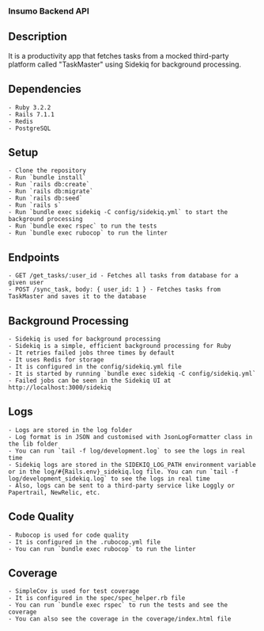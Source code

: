 ### Insumo Backend API

## Description
It is a productivity app that fetches tasks from a mocked third-party platform called "TaskMaster" using Sidekiq for background processing.

## Dependencies
    - Ruby 3.2.2
    - Rails 7.1.1
    - Redis
    - PostgreSQL

## Setup
    - Clone the repository
    - Run `bundle install`
    - Run `rails db:create`
    - Run `rails db:migrate`
    - Run `rails db:seed`
    - Run `rails s`
    - Run `bundle exec sidekiq -C config/sidekiq.yml` to start the background processing
    - Run `bundle exec rspec` to run the tests
    - Run `bundle exec rubocop` to run the linter

## Endpoints
    - GET /get_tasks/:user_id - Fetches all tasks from database for a given user
    - POST /sync_task, body: { user_id: 1 } - Fetches tasks from TaskMaster and saves it to the database


## Background Processing
    - Sidekiq is used for background processing
    - Sidekiq is a simple, efficient background processing for Ruby
    - It retries failed jobs three times by default
    - It uses Redis for storage
    - It is configured in the config/sidekiq.yml file
    - It is started by running `bundle exec sidekiq -C config/sidekiq.yml`
    - Failed jobs can be seen in the Sidekiq UI at http://localhost:3000/sidekiq

## Logs
    - Logs are stored in the log folder
    - Log format is in JSON and customised with JsonLogFormatter class in the lib folder
    - You can run `tail -f log/development.log` to see the logs in real time
    - Sidekiq logs are stored in the SIDEKIQ_LOG_PATH environment variable or in the log/#{Rails.env}_sidekiq.log file. You can run `tail -f log/development_sidekiq.log` to see the logs in real time
    - Also, logs can be sent to a third-party service like Loggly or Papertrail, NewRelic, etc.

## Code Quality
    - Rubocop is used for code quality
    - It is configured in the .rubocop.yml file
    - You can run `bundle exec rubocop` to run the linter

## Coverage
    - SimpleCov is used for test coverage
    - It is configured in the spec/spec_helper.rb file
    - You can run `bundle exec rspec` to run the tests and see the coverage
    - You can also see the coverage in the coverage/index.html file
